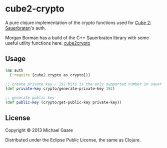 # cube2-crypto

A pure clojure implementation of the crypto functions used for [Cube 2: Sauerbraten](http://www.sauerbraten.org)'s auth. 

Morgan Borman has a build of the C++ Sauerbraten library with some useful utility functions here: [cube2crypto](https://github.com/MorganBorman/cube2crypto)

## Usage

```clojure
(ns auth
  (:require [cube2.crypto as crypto]))

;; create private key - 192 bits is the only supported number in sauer
(def private-key crypto/generate-private-key 192)

;; generate public key
(def public-key (crypto/get-public-key private-key))
```

## License

Copyright © 2013 Michael Gaare

Distributed under the Eclipse Public License, the same as Clojure.
